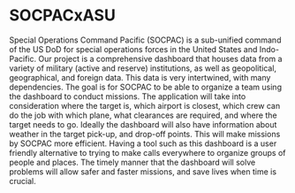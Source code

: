 # SOCPACxASU
Special Operations Command Pacific (SOCPAC) is a sub-unified command of the US DoD for special operations forces in the United States and Indo-Pacific. Our project is a
comprehensive dashboard that houses data from a variety of military (active and reserve) institutions, as well as geopolitical, geographical, and foreign data. This data is very
intertwined, with many dependencies. The goal is for SOCPAC to be able to organize a team using the dashboard to conduct missions. The application will take into consideration
where the target is, which airport is closest, which crew can do the job with which plane, what clearances are required, and where the target needs to go. Ideally the dashboard
will also have information about weather in the target pick-up, and drop-off points. This will make missions by SOCPAC more efficient. Having a tool such as this dashboard is a
user friendly alternative to trying to make calls everywhere to organize groups of people and places. The timely manner that the dashboard will solve problems will allow safer and
faster missions, and save lives when time is crucial. 
